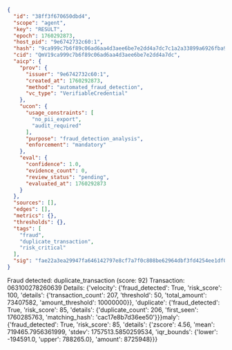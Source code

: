 ```json
{
  "id": "38ff3f670650dbd4",
  "scope": "agent",
  "key": "RESULT",
  "epoch": 1760292873,
  "host_pid": "9e6742732c60:1",
  "hash": "9ca999c7b6f89c06ad6aa4d3aee6be7e2dd4a7dc7c1a2a33899a6926fba94603",
  "cid": "QmV19ca999c7b6f89c06ad6aa4d3aee6be7e2dd4a7dc",
  "aicp": {
    "prov": {
      "issuer": "9e6742732c60:1",
      "created_at": 1760292873,
      "method": "automated_fraud_detection",
      "vc_type": "VerifiableCredential"
    },
    "ucon": {
      "usage_constraints": [
        "no_pii_export",
        "audit_required"
      ],
      "purpose": "fraud_detection_analysis",
      "enforcement": "mandatory"
    },
    "eval": {
      "confidence": 1.0,
      "evidence_count": 0,
      "review_status": "pending",
      "evaluated_at": 1760292873
    }
  },
  "sources": [],
  "edges": [],
  "metrics": {},
  "thresholds": {},
  "tags": [
    "fraud",
    "duplicate_transaction",
    "risk_critical"
  ],
  "sig": "fae22a3ea29947fa646142797e8cf7a7f0c808be62964dbf3fd4254ee1df0e5a"
}
```

Fraud detected: duplicate_transaction (score: 92)
Transaction: 063100278260639
Details: {'velocity': {'fraud_detected': True, 'risk_score': 100, 'details': {'transaction_count': 207, 'threshold': 50, 'total_amount': 73407582, 'amount_threshold': 10000000}}, 'duplicate': {'fraud_detected': True, 'risk_score': 85, 'details': {'duplicate_count': 206, 'first_seen': 1760285763, 'matching_hash': 'cac17e8b7d36ee50'}}}maly': {'fraud_detected': True, 'risk_score': 85, 'details': {'zscore': 4.56, 'mean': 719465.7956361999, 'stdev': 1757513.5850259534, 'iqr_bounds': {'lower': -194591.0, 'upper': 788265.0}, 'amount': 8725948}}}